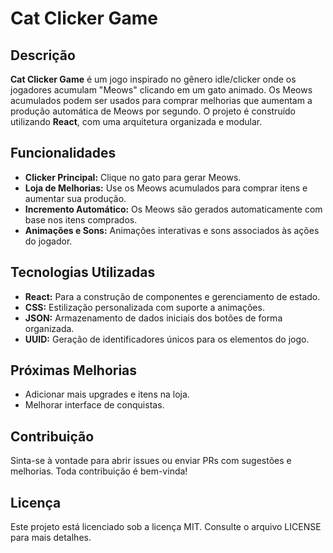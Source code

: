 # Cat Clicker Game

## Descrição
**Cat Clicker Game** é um jogo inspirado no gênero idle/clicker onde os jogadores acumulam "Meows" clicando em um gato animado. Os Meows acumulados podem ser usados para comprar melhorias que aumentam a produção automática de Meows por segundo. O projeto é construído utilizando **React**, com uma arquitetura organizada e modular.

## Funcionalidades
- **Clicker Principal:** Clique no gato para gerar Meows.
- **Loja de Melhorias:** Use os Meows acumulados para comprar itens e aumentar sua produção.
- **Incremento Automático:** Os Meows são gerados automaticamente com base nos itens comprados.
- **Animações e Sons:** Animações interativas e sons associados às ações do jogador.

## Tecnologias Utilizadas
- **React:** Para a construção de componentes e gerenciamento de estado.
- **CSS:** Estilização personalizada com suporte a animações.
- **JSON:** Armazenamento de dados iniciais dos botões de forma organizada.
- **UUID:** Geração de identificadores únicos para os elementos do jogo.

## Próximas Melhorias
- Adicionar mais upgrades e itens na loja.
- Melhorar interface de conquistas.

## Contribuição
Sinta-se à vontade para abrir issues ou enviar PRs com sugestões e melhorias. Toda contribuição é bem-vinda!

## Licença
Este projeto está licenciado sob a licença MIT. Consulte o arquivo LICENSE para mais detalhes.
